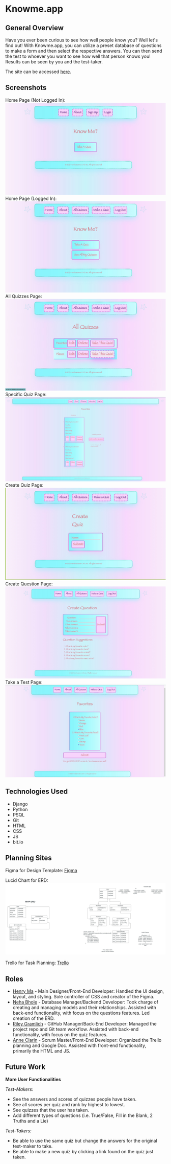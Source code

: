 # **Knowme.app**  

## General Overview  
Have you ever been curious to see how well people know you? Well let's find out! With Knowme.app, you can utilize a preset database of questions to make a form and then select the respective answers. You can then send the test to whoever you want to see how well that person knows you! Results can be seen by you and the test-taker.

The site can be accessed [here](x).  

## Screenshots  
Home Page (Not Logged In):  
![Home page (Not Logged In)](./screenshots/homepage-notloggedin.jpeg)  
Home Page (Logged In):  
![Home page (Logged In)](./screenshots/homepageloggedin.jpeg) 
All Quizzes Page:  
![All Quizzes Page](./screenshots/allquizzes.jpeg)
Specific Quiz Page:
![Specific Quiz Page](./screenshots/specificquiz.jpeg)
Create Quiz Page:
![Create Quiz Page](./screenshots/createquiz.jpeg)
Create Question Page:
![Create Question Page](./screenshots/createquestion.jpeg)
Take a Test Page:
![Take a Test Page](./screenshots/takeatest.jpeg)

## Technologies Used  
- Django
- Python
- PSQL
- Git
- HTML
- CSS
- JS
- bit.io

## Planning Sites
Figma for Design Template:
[Figma](./screenshots/figma.png)

Lucid Chart for ERD:
![Lucid Chart](./screenshots/erd.jpeg)

Trello for Task Planning:
[Trello](./screenshots/trello.png)

## Roles
- [Henry Ma](https://github.com/hernnyma) - Main Designer/Front-End Developer:
Handled the UI design, layout, and styling. Sole controller of CSS and creator of the Figma.
- [Neha Bhole](https://github.com/bholeneha) - Database Manager/Backend Developer:
Took charge of creating and managing models and their relationships. Assisted with back-end functionality, with focus on the questions features. Led creation of the ERD.
- [Riley Gramlich](https://github.com/rileygramlich) - GitHub Manager/Back-End Developer:
Managed the project repo and Git team workflow. Assisted with back-end functionality, with focus on the quiz features.
- [Anne Clarin](https://github.com/AnneClarin) - Scrum Master/Front-End Developer:
Organized the Trello planning and Google Doc. Assisted with front-end functionality, primarily the HTML and JS.

## Future Work  
**More User Functionalities**

*Test-Makers:*
- See the answers and scores of quizzes people have taken.
- See all scores per quiz and rank by highest to lowest.
- See quizzes that the user has taken.
- Add different types of questions (i.e. True/False, Fill in the Blank, 2 Truths and a Lie)

*Test-Takers:*
- Be able to use the same quiz but change the answers for the original test-maker to take.
- Be able to make a new quiz by clicking a link found on the quiz just taken.
